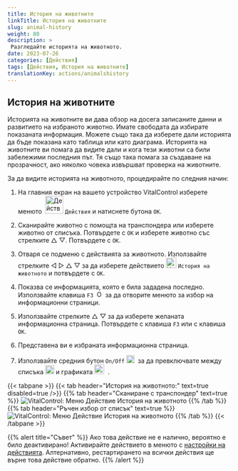 ```yaml
---
title: История на животните
linkTitle: История на животните
slug: animal-history
weight: 80
description: >
 Разгледайте историята на животното.
date: 2023-07-26
categories: [Действия]
tags: [Действия, История на животните]
translationKey: actions/animalshistory
---
```


## История на животните

Историята на животните ви дава обзор на досега записаните данни и развитието на избраното животно. Имате свободата да избирате показаната информация. Можете също така да изберете дали историята да бъде показана като таблица или като диаграма. Историята на животните ви помага да видите дали и кога тези животни са били забележими последния път. Тя също така помага за създаване на прозрачност, ако няколко човека извършват проверка на животните.

За да видите историята на животното, процедирайте по следния начин:

1. На главния екран на вашето устройство VitalControl изберете менюто &nbsp;<img src="/icons/actions.svg" width="40" align="bottom" alt="Действия" />  `Действия` и натиснете бутона `OK`.

2. Сканирайте животно с помощта на транспондера или изберете животно от списъка. Потвърдете с `OK` и изберете животно със стрелките △ ▽. Потвърдете с `OK`.

3. Отваря се подменю с действията за животното. Използвайте стрелките ◁ ▷ △ ▽ за да изберете действието <img src="/icons/actions/history.svg" width="23" align="bottom" alt="История на животното" /> `История на животното` и потвърдете с `OK`.

4. Показва се информацията, която е била зададена последно. Използвайте клавиша `F3` &nbsp;<img src="/icons/footer/open-popup.svg" width="15" align="bottom" alt="Отвори попъп" /> за да отворите менюто за избор на информационни страници.

5. Използвайте стрелките △ ▽ за да изберете желаната информационна страница. Потвърдете с клавиша `F3` или с клавиша `OK`.

6. Представена ви е избраната информационна страница.

7. Използвайте средния бутон `On/Off` <img src="/icons/footer/on-off.svg" width="18" align="bottom" alt="Бутон за включване/изключване" />&nbsp; за да превключвате между списъка <img src="/icons/footer/list.svg" width="20" align="bottom" alt="Показване на списък" /> и графиката <img src="/icons/footer/chart.svg" width="22" align="bottom" alt="Показване на графика" />&nbsp; .

{{< tabpane >}}
{{< tab header="История на животното:" text=true disabled=true />}}
{{% tab header="Сканиране с транспондер" text=true %}}
![VitalControl: Меню Действие История на животното](../images/animalhistory-scan.png "История на животното")
{{% /tab %}}
{{% tab header="Ръчен избор от списък" text=true %}}
![VitalControl: Меню Действие История на животното](../images/animalhistory.png "История на животното")
{{% /tab %}}
{{< /tabpane >}}

{{% alert title="Съвет" %}}
Ако това действие не е налично, вероятно е било деактивирано! Активирайте действието в менюто с [настройки на действията](../settings/). Алтернативно, рестартирането на всички действия ще върне това действие обратно.
{{% /alert %}}
